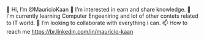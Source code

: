 👋 Hi, I’m @MauricioKaan
👀 I’m interested in earn and share knowledge.
🌱 I'm currently learning Computer Engeeniring and lot of other contets related to IT world.
💞️ I’m looking to collaborate with everything i can.
📫 How to reach me https://br.linkedin.com/in/mauricio-kaan
